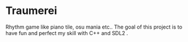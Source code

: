 # Traumerei
Rhythm game like piano tile, osu mania etc..
The goal of this project is to have fun and perfect my skill with C++ and SDL2 .
